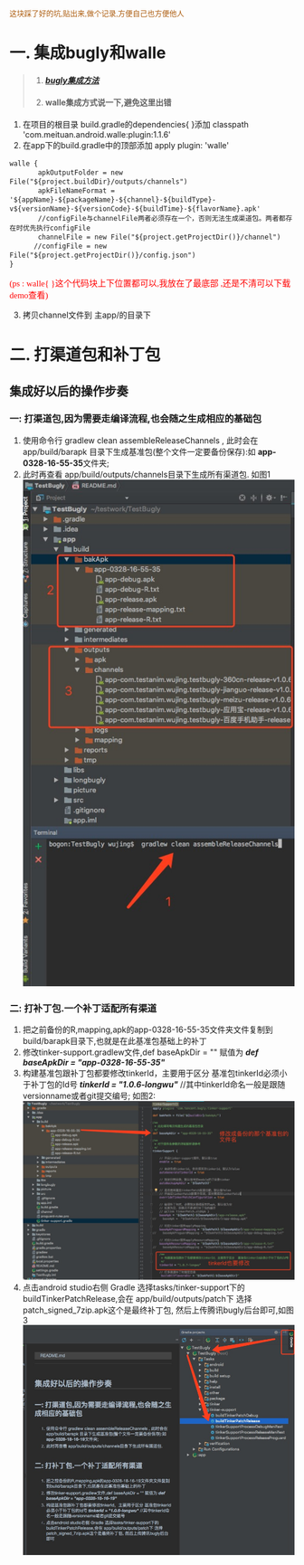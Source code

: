 <p style="color: #AD5D0F;font-size: 13px; font-family: '宋体';">这块踩了好的坑,贴出来,做个记录,方便自己也方便他人</p>

# 一. 集成bugly和walle
> 1. ####  *[bugly集成方法](https://bugly.qq.com/docs/user-guide/instruction-manual-android-hotfix/?v=20180119105842)*
> 2. ####  walle集成方式说一下,避免这里出错

1. 在项目的根目录 build.gradle的dependencies{ }添加  classpath 'com.meituan.android.walle:plugin:1.1.6'
2. 在app下的build.gradle中的顶部添加 apply plugin: 'walle'
```
walle {
       apkOutputFolder = new File("${project.buildDir}/outputs/channels")
       apkFileNameFormat = '${appName}-${packageName}-${channel}-${buildType}-v${versionName}-${versionCode}-${buildTime}-${flavorName}.apk'
       //configFile与channelFile两者必须存在一个，否则无法生成渠道包。两者都存在时优先执行configFile
       channelFile = new File("${project.getProjectDir()}/channel")
      //configFile = new File("${project.getProjectDir()}/config.json")
}

```
<p style="color: #ff0000;font-size: 15px; font-family: '宋体';">(ps : walle{ }这个代码块上下位置都可以,我放在了最底部 ,还是不清可以下载demo查看)</p>

 3. 拷贝channel文件到 主app/的目录下


# 二. 打渠道包和补丁包

## 集成好以后的操作步奏

### 一: 打渠道包,因为需要走编译流程,也会随之生成相应的基础包

1. 使用命令行 gradlew clean assembleReleaseChannels , 此时会在app/build/barapk 目录下生成基准包(整个文件一定要备份保存):如 **app-0328-16-55-35**文件夹;
2. 此时再查看 app/build/outputs/channels目录下生成所有渠道包. 如图1 ![](./picture/pic1.png)

### 二: 打补丁包.一个补丁适配所有渠道


1. 把之前备份的R,mapping,apk的app-0328-16-55-35文件夹文件复制到build/barapk目录下,也就是在此基准包基础上的补丁
2. 修改tinker-support.gradlew文件,def baseApkDir = "" 赋值为 ***def baseApkDir = "app-0328-16-55-35"***
3. 构建基准包跟补丁包都要修改tinkerId，主要用于区分  基准包tinkerId必须小于补丁包的Id号
        ***tinkerId = "1.0.6-longwu"***  //其中tinkerId命名一般是跟随versionname或者git提交编号; 如图2:![](./picture/pic2.png)
4. 点击android studio右侧 Gradle 选择tasks/tinker-support下的buildTinkerPatchRelease,会在 app/build/outputs/patch下 选择patch_signed_7zip.apk这个是最终补丁包,
然后上传腾讯bugly后台即可,如图3 ![](./picture/pic3.png)

